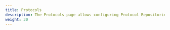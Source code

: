 ```yaml
---
title: Protocols
description: The Protocols page allows configuring Protocol Repositories and creating Experiments from their protocols. 
weight: 30
---
```

